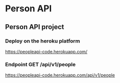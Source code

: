 # Person API

## Person API project

### Deploy on the heroku platform
https://peopleapi-code.herokuapp.com/

### Endpoint GET /api/v1/people
https://peopleapi-code.herokuapp.com/api/v1/people